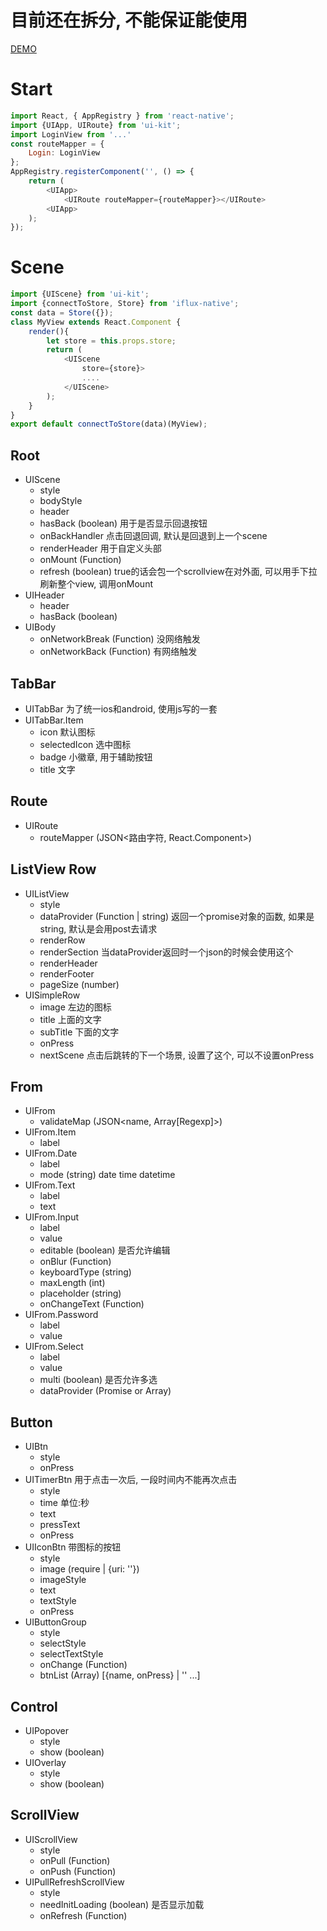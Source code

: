 # 目前还在拆分, 不能保证能使用

[DEMO](https://github.com/brothers-js/react-native-ui-kit-demo)

# Start
```javascript
import React, { AppRegistry } from 'react-native';
import {UIApp, UIRoute} from 'ui-kit';
import LoginView from '...'
const routeMapper = {
    Login: LoginView
};
AppRegistry.registerComponent('', () => {
    return (
        <UIApp>
            <UIRoute routeMapper={routeMapper}></UIRoute>
        <UIApp>
    );
});
```

# Scene
```javascript
import {UIScene} from 'ui-kit';
import {connectToStore, Store} from 'iflux-native';
const data = Store({});
class MyView extends React.Component {
    render(){
        let store = this.props.store;
        return (
            <UIScene
                store={store}>
                ....
            </UIScene>
        );
    }
}
export default connectToStore(data)(MyView);
```


## Root
* UIScene
    * style
    * bodyStyle
    * header
    * hasBack (boolean) 用于是否显示回退按钮
    * onBackHandler 点击回退回调, 默认是回退到上一个scene
    * renderHeader 用于自定义头部
    * onMount (Function)
    * refresh (boolean) true的话会包一个scrollview在对外面, 可以用手下拉刷新整个view, 调用onMount
* UIHeader
    * header
    * hasBack (boolean)
* UIBody
    * onNetworkBreak (Function) 没网络触发
    * onNetworkBack (Function) 有网络触发

## TabBar
* UITabBar 为了统一ios和android, 使用js写的一套
* UITabBar.Item
    * icon 默认图标
    * selectedIcon 选中图标
    * badge 小徽章, 用于辅助按钮
    * title 文字

## Route
* UIRoute
    * routeMapper (JSON<路由字符, React.Component>)

## ListView Row
* UIListView
    * style
    * dataProvider (Function | string) 返回一个promise对象的函数, 如果是string, 默认是会用post去请求
    * renderRow
    * renderSection 当dataProvider返回时一个json的时候会使用这个
    * renderHeader
    * renderFooter
    * pageSize (number)
* UISimpleRow
    * image 左边的图标
    * title 上面的文字
    * subTitle 下面的文字
    * onPress
    * nextScene 点击后跳转的下一个场景, 设置了这个, 可以不设置onPress

## From
* UIFrom
    * validateMap (JSON<name, Array[Regexp]>)
* UIFrom.Item
    * label
* UIFrom.Date
    * label
    * mode (string) date time datetime
* UIFrom.Text
    * label
    * text
* UIFrom.Input
    * label
    * value
    * editable (boolean) 是否允许编辑
    * onBlur (Function)
    * keyboardType (string)
    * maxLength (int)
    * placeholder (string)
    * onChangeText (Function)
* UIFrom.Password
    * label
    * value
* UIFrom.Select
    * label
    * value
    * multi (boolean) 是否允许多选
    * dataProvider (Promise or Array)

## Button
* UIBtn
    * style
    * onPress
* UITimerBtn 用于点击一次后, 一段时间内不能再次点击
    * style
    * time 单位:秒
    * text
    * pressText
    * onPress
* UIIconBtn 带图标的按钮
    * style
    * image (require | {uri: ''})
    * imageStyle
    * text
    * textStyle
    * onPress
* UIButtonGroup
    * style
    * selectStyle
    * selectTextStyle
    * onChange (Function)
    * btnList (Array) [{name, onPress} | '' ...]

## Control
* UIPopover
    * style
    * show (boolean)
* UIOverlay
    * style
    * show (boolean)
    
## ScrollView
* UIScrollView
    * style
    * onPull (Function)
    * onPush (Function)
* UIPullRefreshScrollView
    * style
    * needInitLoading (boolean) 是否显示加载
    * onRefresh (Function)
